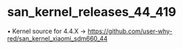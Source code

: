 # san_kernel_releases_44_419

• Kernel source for 4.4.X -> https://github.com/user-why-red/san_kernel_xiaomi_sdm660_44